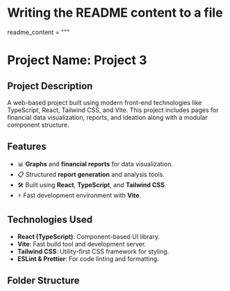 # Writing the README content to a file
readme_content = """
# Project Name: Project 3

## Project Description
A web-based project built using modern front-end technologies like TypeScript, React, Tailwind CSS, and Vite. This project includes pages for financial data visualization, reports, and ideation along with a modular component structure.

## Features
- 📊 **Graphs** and **financial reports** for data visualization.
- 📋 Structured **report generation** and analysis tools.
- 🛠️ Built using **React**, **TypeScript**, and **Tailwind CSS**.
- ⚡ Fast development environment with **Vite**.

## Technologies Used
- **React (TypeScript)**: Component-based UI library.
- **Vite**: Fast build tool and development server.
- **Tailwind CSS**: Utility-first CSS framework for styling.
- **ESLint & Prettier**: For code linting and formatting.

## Folder Structure
